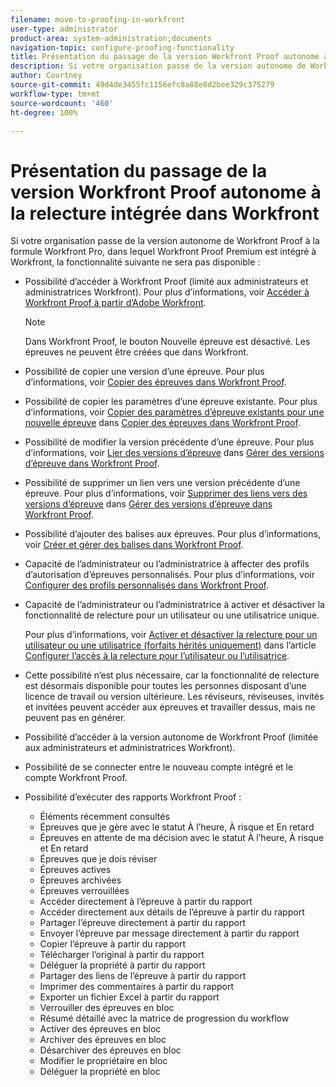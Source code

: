 ```yaml
---
filename: move-to-proofing-in-workfront
user-type: administrator
product-area: system-administration;documents
navigation-topic: configure-proofing-functionality
title: Présentation du passage de la version Workfront Proof autonome à la relecture intégrée dans Workfront
description: Si votre organisation passe de la version autonome de Workfront Proof à la formule Workfront Pro, dans lequel Workfront Proof Premium est intégré à Workfront, certaines fonctionnalités de relecture ne seront pas disponibles.
author: Courtney
source-git-commit: 49d4de3455fc1156efc8a88e8d2bee329c375279
workflow-type: tm+mt
source-wordcount: '460'
ht-degree: 100%

---
```



# Présentation du passage de la version Workfront Proof autonome à la relecture intégrée dans Workfront

Si votre organisation passe de la version autonome de Workfront Proof à la formule Workfront Pro, dans lequel Workfront Proof Premium est intégré à Workfront, la fonctionnalité suivante ne sera pas disponible :

* Possibilité d’accéder à Workfront Proof (limité aux administrateurs et administratrices Workfront). Pour plus d’informations, voir [Accéder à Workfront Proof à partir d’Adobe Workfront](../../../review-and-approve-work/proofing/managing-proofs-within-workfront/access-wf-proof-in-workfront.md).

  >[!NOTE]
  >
  >Dans Workfront Proof, le bouton Nouvelle épreuve est désactivé. Les épreuves ne peuvent être créées que dans Workfront.

* Possibilité de copier une version d’une épreuve. Pour plus d’informations, voir [Copier des épreuves dans Workfront Proof](../../../workfront-proof/wp-work-proofsfiles/create-proofs-and-files/copy-proofs.md).

* Possibilité de copier les paramètres d’une épreuve existante. Pour plus d’informations, voir [Copier des paramètres d’épreuve existants pour une nouvelle épreuve](../../../workfront-proof/wp-work-proofsfiles/create-proofs-and-files/copy-proofs.md#copy-with-new-file) dans [Copier des épreuves dans Workfront Proof](../../../workfront-proof/wp-work-proofsfiles/create-proofs-and-files/copy-proofs.md).

* Possibilité de modifier la version précédente d’une épreuve. Pour plus d’informations, voir [Lier des versions d’épreuve](../../../workfront-proof/wp-work-proofsfiles/manage-your-work/manage-proof-versions.md#linking-and-unlinking-proof-versions) dans [Gérer des versions d’épreuve dans Workfront Proof](../../../workfront-proof/wp-work-proofsfiles/manage-your-work/manage-proof-versions.md).

* Possibilité de supprimer un lien vers une version précédente d’une épreuve. Pour plus d’informations, voir [Supprimer des liens vers des versions d’épreuve](../../../workfront-proof/wp-work-proofsfiles/manage-your-work/manage-proof-versions.md#unlinkingproofversions) dans [Gérer des versions d’épreuve dans Workfront Proof](../../../workfront-proof/wp-work-proofsfiles/manage-your-work/manage-proof-versions.md).

* Possibilité d’ajouter des balises aux épreuves. Pour plus d’informations, voir [Créer et gérer des balises dans Workfront Proof](../../../workfront-proof/wp-work-proofsfiles/organize-your-work/create-and-manage-tags.md).

* Capacité de l’administrateur ou l’administratrice à affecter des profils d’autorisation d’épreuves personnalisés. Pour plus d’informations, voir [Configurer des profils personnalisés dans Workfront Proof](../../../workfront-proof/wp-acct-admin/account-settings/configure-custom-profiles.md).

* Capacité de l’administrateur ou l’administratrice à activer et désactiver la fonctionnalité de relecture pour un utilisateur ou une utilisatrice unique.

  Pour plus d’informations, voir [Activer et désactiver la relecture pour un utilisateur ou une utilisatrice (forfaits hérités uniquement)](../../../administration-and-setup/manage-workfront/configure-proofing/configure-a-users-proofing-access.md#enabling-and-disabling-proofing-for-a-user) dans l’article [Configurer l’accès à la relecture pour l’utilisateur ou l’utilisatrice](../../../administration-and-setup/manage-workfront/configure-proofing/configure-a-users-proofing-access.md).

* Cette possibilité n’est plus nécessaire, car la fonctionnalité de relecture est désormais disponible pour toutes les personnes disposant d’une licence de travail ou version ultérieure. Les réviseurs, réviseuses, invités et invitées peuvent accéder aux épreuves et travailler dessus, mais ne peuvent pas en générer.
* Possibilité d’accéder à la version autonome de Workfront Proof (limitée aux administrateurs et administratrices Workfront).
* Possibilité de se connecter entre le nouveau compte intégré et le compte Workfront Proof.
* Possibilité d’exécuter des rapports Workfront Proof :

   * Éléments récemment consultés
   * Épreuves que je gère avec le statut À l’heure, À risque et En retard
   * Épreuves en attente de ma décision avec le statut À l’heure, À risque et En retard
   * Épreuves que je dois réviser
   * Épreuves actives
   * Épreuves archivées
   * Épreuves verrouillées
   * Accéder directement à l’épreuve à partir du rapport
   * Accéder directement aux détails de l’épreuve à partir du rapport
   * Partager l’épreuve directement à partir du rapport
   * Envoyer l’épreuve par message directement à partir du rapport
   * Copier l’épreuve à partir du rapport
   * Télécharger l’original à partir du rapport
   * Déléguer la propriété à partir du rapport
   * Partager des liens de l’épreuve à partir du rapport
   * Imprimer des commentaires à partir du rapport
   * Exporter un fichier Excel à partir du rapport
   * Verrouiller des épreuves en bloc
   * Résumé détaillé avec la matrice de progression du workflow
   * Activer des épreuves en bloc
   * Archiver des épreuves en bloc
   * Désarchiver des épreuves en bloc
   * Modifier le propriétaire en bloc
   * Déléguer la propriété en bloc

